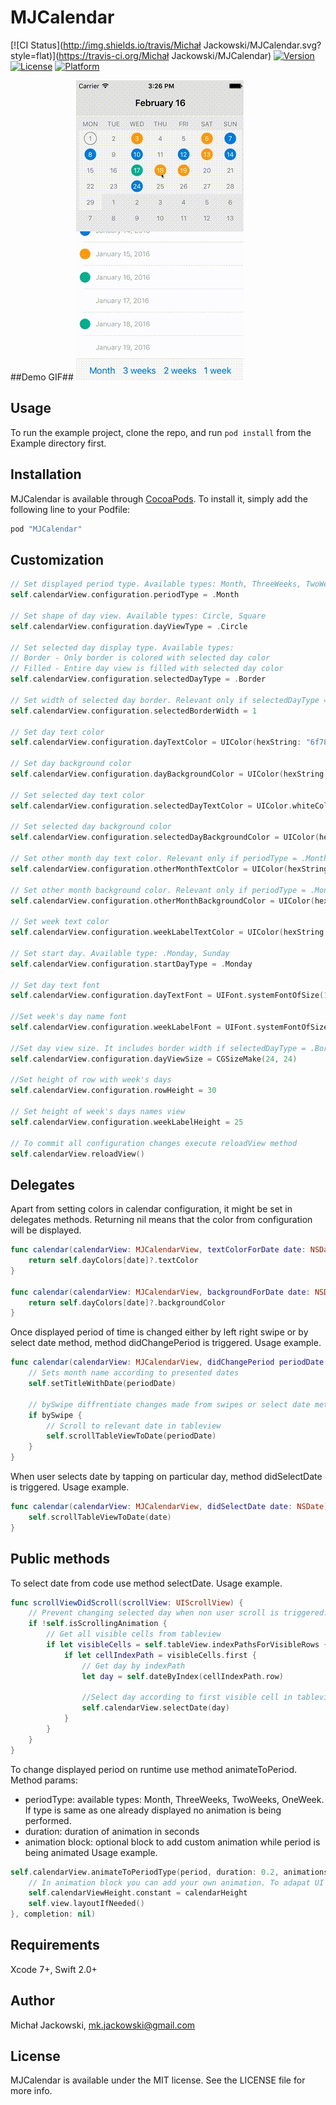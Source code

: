 # MJCalendar

[![CI Status](http://img.shields.io/travis/Michał Jackowski/MJCalendar.svg?style=flat)](https://travis-ci.org/Michał Jackowski/MJCalendar)
[![Version](https://img.shields.io/cocoapods/v/MJCalendar.svg?style=flat)](http://cocoapods.org/pods/MJCalendar)
[![License](https://img.shields.io/cocoapods/l/MJCalendar.svg?style=flat)](http://cocoapods.org/pods/MJCalendar)
[![Platform](https://img.shields.io/cocoapods/p/MJCalendar.svg?style=flat)](http://cocoapods.org/pods/MJCalendar)

##Demo GIF##
![Demo](demo.gif)

## Usage

To run the example project, clone the repo, and run `pod install` from the Example directory first.

## Installation

MJCalendar is available through [CocoaPods](http://cocoapods.org). To install
it, simply add the following line to your Podfile:

```ruby
pod "MJCalendar"
```


## Customization ##


```swift
// Set displayed period type. Available types: Month, ThreeWeeks, TwoWeeks, OneWeek
self.calendarView.configuration.periodType = .Month

// Set shape of day view. Available types: Circle, Square
self.calendarView.configuration.dayViewType = .Circle

// Set selected day display type. Available types: 
// Border - Only border is colored with selected day color
// Filled - Entire day view is filled with selected day color
self.calendarView.configuration.selectedDayType = .Border

// Set width of selected day border. Relevant only if selectedDayType = .Border
self.calendarView.configuration.selectedBorderWidth = 1

// Set day text color
self.calendarView.configuration.dayTextColor = UIColor(hexString: "6f787c")

// Set day background color
self.calendarView.configuration.dayBackgroundColor = UIColor(hexString: "f0f0f0")

// Set selected day text color
self.calendarView.configuration.selectedDayTextColor = UIColor.whiteColor()

// Set selected day background color
self.calendarView.configuration.selectedDayBackgroundColor = UIColor(hexString: "6f787c")

// Set other month day text color. Relevant only if periodType = .Month
self.calendarView.configuration.otherMonthTextColor = UIColor(hexString: "6f787c")

// Set other month background color. Relevant only if periodType = .Month
self.calendarView.configuration.otherMonthBackgroundColor = UIColor(hexString: "E7E7E7")

// Set week text color
self.calendarView.configuration.weekLabelTextColor = UIColor(hexString: "6f787c")

// Set start day. Available type: .Monday, Sunday
self.calendarView.configuration.startDayType = .Monday

// Set day text font
self.calendarView.configuration.dayTextFont = UIFont.systemFontOfSize(12)

//Set week's day name font
self.calendarView.configuration.weekLabelFont = UIFont.systemFontOfSize(12)

//Set day view size. It includes border width if selectedDayType = .Border
self.calendarView.configuration.dayViewSize = CGSizeMake(24, 24)

//Set height of row with week's days
self.calendarView.configuration.rowHeight = 30

// Set height of week's days names view
self.calendarView.configuration.weekLabelHeight = 25

// To commit all configuration changes execute reloadView method
self.calendarView.reloadView()
```

## Delegates

Apart from setting colors in calendar configuration, it might be set in delegates methods.
Returning nil means that the color from configuration will be displayed. 


```swift
func calendar(calendarView: MJCalendarView, textColorForDate date: NSDate) -> UIColor? {
    return self.dayColors[date]?.textColor
}

func calendar(calendarView: MJCalendarView, backgroundForDate date: NSDate) -> UIColor? {
    return self.dayColors[date]?.backgroundColor
}
```

Once displayed period of time is changed either by left right swipe or by select date method, method didChangePeriod is triggered. Usage example.


```swift
func calendar(calendarView: MJCalendarView, didChangePeriod periodDate: NSDate, bySwipe: Bool) {
    // Sets month name according to presented dates
    self.setTitleWithDate(periodDate)
    
    // bySwipe diffrentiate changes made from swipes or select date method
    if bySwipe {
        // Scroll to relevant date in tableview
        self.scrollTableViewToDate(periodDate)
    }
}
```

When user selects date by tapping on particular day, method didSelectDate is triggered. Usage example.


```swift
func calendar(calendarView: MJCalendarView, didSelectDate date: NSDate) {
    self.scrollTableViewToDate(date)
}

```

## Public methods

To select date from code use method selectDate. Usage example.


```swift
func scrollViewDidScroll(scrollView: UIScrollView) {
    // Prevent changing selected day when non user scroll is triggered.
    if !self.isScrollingAnimation {
        // Get all visible cells from tableview
        if let visibleCells = self.tableView.indexPathsForVisibleRows {
            if let cellIndexPath = visibleCells.first {
                // Get day by indexPath
                let day = self.dateByIndex(cellIndexPath.row)
                
                //Select day according to first visible cell in tableview
                self.calendarView.selectDate(day)
            }
        }
    }
}
```

To change displayed period on runtime use method animateToPeriod. 
Method params:

- periodType: available types: Month, ThreeWeeks, TwoWeeks, OneWeek. If type is same as one already displayed no animation is being performed.
- duration: duration of animation in seconds
- animation block: optional block to add custom animation while period is being animated
Usage example.



```swift    
self.calendarView.animateToPeriodType(period, duration: 0.2, animations: { (calendarHeight) -> Void in
    // In animation block you can add your own animation. To adapat UI to new calendar height you can use calendarHeight param
    self.calendarViewHeight.constant = calendarHeight
    self.view.layoutIfNeeded()
}, completion: nil)
```

 

## Requirements

Xcode 7+, Swift 2.0+


## Author

Michał Jackowski, mk.jackowski@gmail.com

## License

MJCalendar is available under the MIT license. See the LICENSE file for more info.
